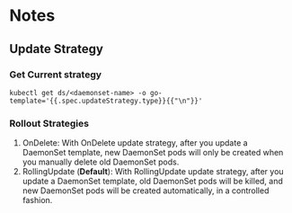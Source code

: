 # Notes

## Update Strategy


### Get Current strategy
```
kubectl get ds/<daemonset-name> -o go-template='{{.spec.updateStrategy.type}}{{"\n"}}'
```

### Rollout Strategies
1. OnDelete: With OnDelete update strategy, after you update a DaemonSet template, new DaemonSet pods will only be created when you manually delete old DaemonSet pods. 
2. RollingUpdate (**Default**): With RollingUpdate update strategy, after you update a DaemonSet template, old DaemonSet pods will be killed, and new DaemonSet pods will be created automatically, in a controlled fashion.
 
